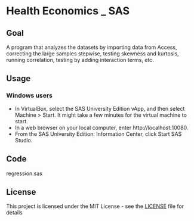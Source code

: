 # Health Economics _ SAS    

## Goal
A program that analyzes the datasets by importing data from Access, correcting the large samples stepwise, testing skewness and kurtosis, running correlation, testing by adding interaction terms, etc. 

## Usage

### Windows users
- In VirtualBox, select the SAS University Edition vApp, and then select Machine > Start. It might take a few minutes for the virtual machine to start.
- In a web browser on your local computer, enter http://localhost:10080.
- From the SAS University Edition: Information Center, click Start SAS Studio.

## Code
regression.sas

## License
This project is licensed under the MIT License - see the [LICENSE](LICENSE) file for details
